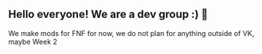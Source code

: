 ## Hello everyone! We are a dev group :) 👋

We make mods for FNF for now, we do not plan for anything outside of VK, maybe Week 2
